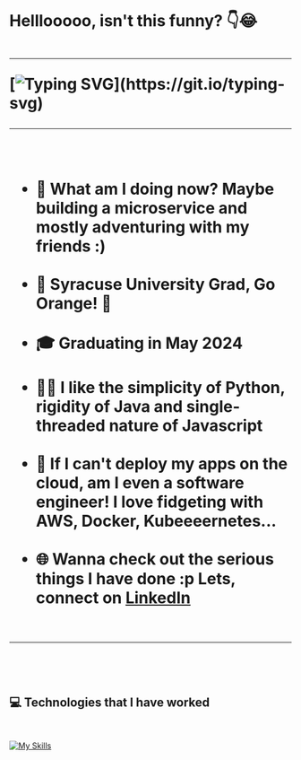 <h1>Helllooooo, isn't this funny? 👇😂 <h1>

<hr>

[![Typing SVG](https://readme-typing-svg.demolab.com?font=Fira+Code&pause=1000&random=false&width=435&lines=+Git+up%2C+Git+going%2C+Git+coding!)](https://git.io/typing-svg)

<hr><br>
<ul>
    <li> 🧩️ What am I doing now? Maybe building a microservice and mostly adventuring with my friends :)</li><br>
    <li> 🏢 Syracuse University Grad, Go Orange! 🍊</li><br>
    <li> 🎓 Graduating in May 2024</li><br>
    <li> 👨‍💻 I like the simplicity of Python, rigidity of Java and single-threaded nature of Javascript</b></li><br>
    <li> 🤖 If I can't deploy my apps on the cloud, am I even a software engineer! I love fidgeting with <b>AWS, Docker, Kubeeeernetes...</b></li><br>
    <li> 🌐 Wanna check out the serious things I have done :p Lets, connect on <a href="https://www.linkedin.com/in//">LinkedIn</a></li><br>
</ul>
<hr><br>

## 💻 Technologies that I have worked
<br>

[![My Skills](https://skillicons.dev/icons?i=js,typescript,express,nextjs,nestjs,react,c,cpp,docker,kubernetes,aws,nodejs,git,vscode,html,css,vim,nginx,python,flask,django,tensorflow,pytorch,bootstrap,styledcomponents,tailwind,redis,mongodb,mysql,linux,cloudflare,bash&theme=dark)](https://github.com/pandykad)
